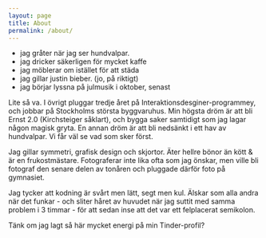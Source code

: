 ```yaml
---
layout: page
title: About
permalink: /about/
---
```

<ul> 
    <li> jag gråter när jag ser hundvalpar.</li>
    <li> jag dricker säkerligen för mycket kaffe </li>
    <li> jag möblerar om istället för att städa </li>
    <li> jag gillar justin bieber. (jo, på riktigt) </li>
    <li> jag börjar lyssna på julmusik i oktober, senast </li>
</ul>

<p>
Lite så va. I övrigt pluggar tredje året på Interaktionsdesginer-programmey, och jobbar på Stockholms största byggvaruhus. 
Min högsta dröm är att bli Ernst 2.0 (Kirchsteiger såklart), och bygga saker samtidigt som jag lagar någon magisk gryta. En
annan dröm är att bli nedsänkt i ett hav av hundvalpar. Vi får väl se vad som sker först.</p>
<p>
Jag gillar symmetri, grafisk design och skjortor. Äter hellre bönor än kött & är en frukostmästare. Fotograferar inte lika
ofta som jag önskar, men ville bli fotograf den senare delen av tonåren och pluggade därför foto på gymnasiet.
</p>
<p>
Jag tycker att kodning är svårt men lätt, segt men kul. Älskar som alla andra när det funkar - och sliter håret av huvudet
när jag suttit med samma problem i 3 timmar - för att sedan inse att det var ett felplacerat semikolon.
</p>
<p>
Tänk om jag lagt så här mycket energi på min Tinder-profil?
</p>
